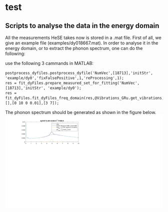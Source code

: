 # test

## Scripts to analyse the data in the energy domain

All the measurements HeSE takes now is stored in a .mat file. First of all, we give an example file (examples/dy018667.mat). In order to analyse it in the energy domain, or to extract the phonon spectrum, one can do the following:

use the following 3 cammands in MATLAB:

```
postprocess_dyfiles.postprocess_dyfile('NumVec',[18713],'initStr', 'example/dy0','fixFalsePositive',1,'reProcessing',1);
res = fit_dyFiles.prepare_measured_set_for_fitting('NumVec',[18713],'initStr', 'example/dy0');
res = fit_dyFiles.fit_dyFiles_freq_domain(res,@Vibrations_GRu.get_vibrations,3,1, [],[0 10 0 0.01],[3 7]);
```
The phonon spectrum should be generated as shown in the figure below. 
![some test figures](https://github.com/liuboyao16/test/blob/main/examples/dy018713.jpg)
